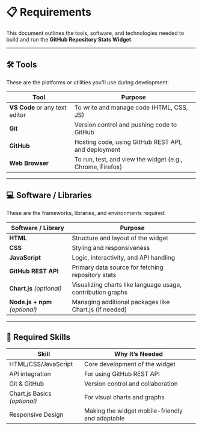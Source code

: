 # 📋 Requirements

This document outlines the tools, software, and technologies needed to build and run the **GitHub Repository Stats Widget**.

---

## 🛠️ Tools

These are the platforms or utilities you'll use during development:

| Tool                  | Purpose                                                         |
|-----------------------|-----------------------------------------------------------------|
| **VS Code** or any text editor | To write and manage code (HTML, CSS, JS)            |
| **Git**               | Version control and pushing code to GitHub                      | 
| **GitHub**            | Hosting code, using GitHub REST API, and deployment             |
| **Web Browser**       | To run, test, and view the widget (e.g., Chrome, Firefox)       |
 
---

## 💻 Software / Libraries

These are the frameworks, libraries, and environments required:

| Software / Library     | Purpose                                                        |
|------------------------|----------------------------------------------------------------|
| **HTML**               | Structure and layout of the widget                             |
| **CSS**                | Styling and responsiveness                                     |
| **JavaScript**         | Logic, interactivity, and API handling                         |
| **GitHub REST API**    | Primary data source for fetching repository stats              |
| **Chart.js** *(optional)* | Visualizing charts like language usage, contribution graphs |
| **Node.js + npm** *(optional)* | Managing additional packages like Chart.js (if needed) |

---

## 🧠 Required Skills

| Skill                        | Why It’s Needed                                        |
|-----------------------------|--------------------------------------------------------|
| HTML/CSS/JavaScript          | Core development of the widget                        |
| API integration              | For using GitHub REST API                             |
| Git & GitHub                 | Version control and collaboration                     |
| Chart.js Basics *(optional)*| For visual charts and graphs                          |
| Responsive Design            | Making the widget mobile-friendly and adaptable       |
